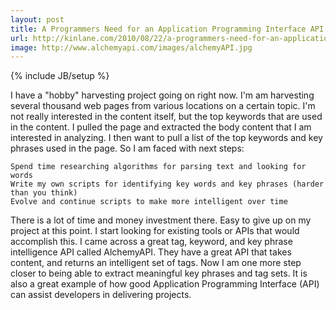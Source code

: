 ```yaml
---
layout: post
title: A Programmers Need for an Application Programming Interface API
url: http://kinlane.com/2010/08/22/a-programmers-need-for-an-application-programming-interface-api/
image: http://www.alchemyapi.com/images/alchemyAPI.jpg
---
```

{% include JB/setup %}
I have a "hobby" harvesting project going on right now. I'm am harvesting several thousand web pages from various locations on a certain topic.
I'm not really interested in the content itself, but the top keywords that are used in the content. I pulled the page and extracted the body content that I am interested in analyzing.
I then want to pull a list of the top keywords and key phrases used in the page.
So I am faced with next steps:

	Spend time researching algorithms for parsing text and looking for words
	Write my own scripts for identifying key words and key phrases (harder than you think)
	Evolve and continue scripts to make more intelligent over time

There is a lot of time and money investment there. Easy to give up on my project at this point.
I start looking for existing tools or APIs that would accomplish this. I came across a great tag, keyword, and key phrase intelligence API called AlchemyAPI.
They have a great API that takes content, and returns an intelligent set of tags. Now I am one more step closer to being able to extract meaningful key phrases and tag sets.
It is also a great example of how good Application Programming Interface (API) can assist developers in delivering projects.
